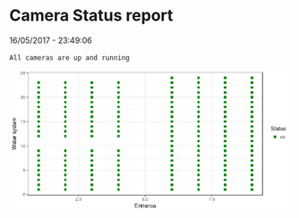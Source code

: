 Camera Status report
================
16/05/2017 - 23:49:06

    All cameras are up and running

![](camreport_files/figure-markdown_github/unnamed-chunk-2-1.png)
